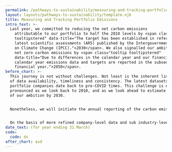 ```yaml
---
permalink: /pathways-to-sustainability/measuring-and-tracking-portfolio-emissions.html
layout: layouts/pathways-to-sustainability/template.njk
title: Measuring and Tracking Portfolio Emissions
intro_text: >-
  Last year, we committed to reducing the net carbon emissions
    attributable to our portfolio to half the 2010 levels by <span class="tooltip
    tooltipstered" data-title="The target has been established in reference to the
    latest scientific assessments (AR5) published by the Intergovernmental Panel
    on Climate Change (IPCC).">2030</span>. We also signalled our ambitions for
    net zero carbon emissions by <span class="tooltip tooltipstered"
    data-title="Due to differences in the calendar year and our financial year,
    calendar year emissions data and targets are reported in the subsequent
    financial year.">2050</span>.
before_chart: >-
  This journey is not without challenges. Not least is the inherent limitations
  of data availability, timeliness and consistency. The latest datasets for some
  portfolio companies date back to pre-COVID times. This challenge is even more
  pronounced as we look back to 2010, and as we look ahead to estimate the size
  of our ambition by 2030.


  Nonetheless, we will initiate the annual reporting of the carbon emissions of our equities portfolio. In September 2020, Temasek became a supporter of the recommendations of the [Task Force on Climate-related Financial Disclosures](https://www.fsb-tcfd.org/), as part of our journey.


  On the basis of more refined company-level data and sub industry-level proxies, we have updated our estimates of the carbon emission attributable to our portfolio in the financial year ended 31 March 2011, as shown in the chart below.
date_text: (for year ending 31 March)
code:
  code: ds
after_chart: asd
---
```

